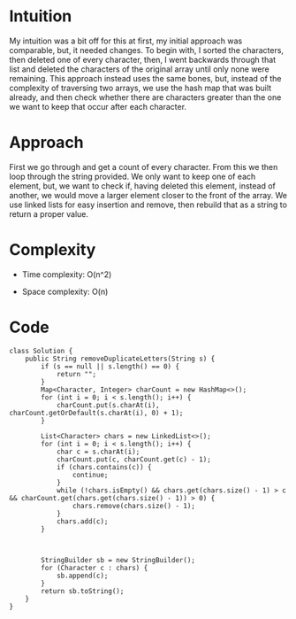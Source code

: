 # Intuition
My intuition was a bit off for this at first, my initial approach was comparable, but, it needed changes. To begin with, I sorted the characters, then deleted one of every character, then, I went backwards through that list and deleted the characters of the original array until only none were remaining. This approach instead uses the same bones, but, instead of the complexity of traversing two arrays, we use the hash map that was built already, and then check whether there are characters greater than the one we want to keep that occur after each character.

# Approach
First we go through and get a count of every character. From this we then loop through the string provided. We only want to keep one of each element, but, we want to check if, having deleted this element, instead of another, we would move a larger element closer to the front of the array. We use linked lists for easy insertion and remove, then rebuild that as a string to return a proper value.

# Complexity
- Time complexity: O(n^2)

- Space complexity: O(n)

# Code
```
class Solution {
    public String removeDuplicateLetters(String s) {
        if (s == null || s.length() == 0) {
            return "";
        }
        Map<Character, Integer> charCount = new HashMap<>();
        for (int i = 0; i < s.length(); i++) {
            charCount.put(s.charAt(i), charCount.getOrDefault(s.charAt(i), 0) + 1);
        }

        List<Character> chars = new LinkedList<>();
        for (int i = 0; i < s.length(); i++) {
            char c = s.charAt(i);
            charCount.put(c, charCount.get(c) - 1);
            if (chars.contains(c)) {
                continue;
            }
            while (!chars.isEmpty() && chars.get(chars.size() - 1) > c && charCount.get(chars.get(chars.size() - 1)) > 0) {
                chars.remove(chars.size() - 1);
            }
            chars.add(c);
        }

        

        StringBuilder sb = new StringBuilder();
        for (Character c : chars) {
            sb.append(c);
        }
        return sb.toString();
    }
}
```